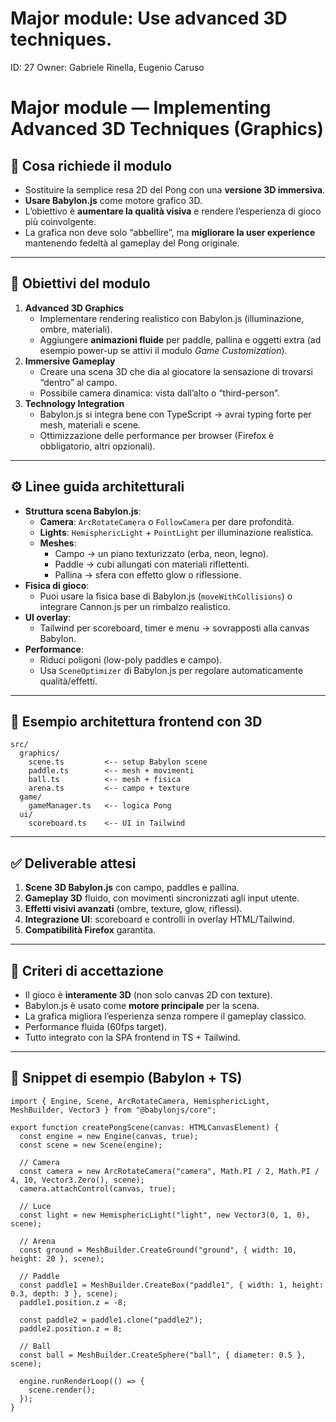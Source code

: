 # Major module: Use advanced 3D techniques.

ID: 27
Owner: Gabriele Rinella, Eugenio Caruso

# Major module — Implementing Advanced 3D Techniques (Graphics)

## 📖 Cosa richiede il modulo

- Sostituire la semplice resa 2D del Pong con una **versione 3D immersiva**.
- **Usare Babylon.js** come motore grafico 3D.
- L’obiettivo è **aumentare la qualità visiva** e rendere l’esperienza di gioco più coinvolgente.
- La grafica non deve solo “abbellire”, ma **migliorare la user experience** mantenendo fedeltà al gameplay del Pong originale.

---

## 🎯 Obiettivi del modulo

1. **Advanced 3D Graphics**
    - Implementare rendering realistico con Babylon.js (illuminazione, ombre, materiali).
    - Aggiungere **animazioni fluide** per paddle, pallina e oggetti extra (ad esempio power-up se attivi il modulo *Game Customization*).
2. **Immersive Gameplay**
    - Creare una scena 3D che dia al giocatore la sensazione di trovarsi “dentro” al campo.
    - Possibile camera dinamica: vista dall’alto o “third-person”.
3. **Technology Integration**
    - Babylon.js si integra bene con TypeScript → avrai typing forte per mesh, materiali e scene.
    - Ottimizzazione delle performance per browser (Firefox è obbligatorio, altri opzionali).

---

## ⚙️ Linee guida architetturali

- **Struttura scena Babylon.js**:
    - **Camera**: `ArcRotateCamera` o `FollowCamera` per dare profondità.
    - **Lights**: `HemisphericLight` + `PointLight` per illuminazione realistica.
    - **Meshes**:
        - Campo → un piano texturizzato (erba, neon, legno).
        - Paddle → cubi allungati con materiali riflettenti.
        - Pallina → sfera con effetto glow o riflessione.
- **Fisica di gioco**:
    - Puoi usare la fisica base di Babylon.js (`moveWithCollisions`) o integrare Cannon.js per un rimbalzo realistico.
- **UI overlay**:
    - Tailwind per scoreboard, timer e menu → sovrapposti alla canvas Babylon.
- **Performance**:
    - Riduci poligoni (low-poly paddles e campo).
    - Usa `SceneOptimizer` di Babylon.js per regolare automaticamente qualità/effetti.

---

## 📐 Esempio architettura frontend con 3D

```
src/
  graphics/
    scene.ts         <-- setup Babylon scene
    paddle.ts        <-- mesh + movimenti
    ball.ts          <-- mesh + fisica
    arena.ts         <-- campo + texture
  game/
    gameManager.ts   <-- logica Pong
  ui/
    scoreboard.ts    <-- UI in Tailwind

```

---

## ✅ Deliverable attesi

1. **Scene 3D Babylon.js** con campo, paddles e pallina.
2. **Gameplay 3D** fluido, con movimenti sincronizzati agli input utente.
3. **Effetti visivi avanzati** (ombre, texture, glow, riflessi).
4. **Integrazione UI**: scoreboard e controlli in overlay HTML/Tailwind.
5. **Compatibilità Firefox** garantita.

---

## 🚦 Criteri di accettazione

- Il gioco è **interamente 3D** (non solo canvas 2D con texture).
- Babylon.js è usato come **motore principale** per la scena.
- La grafica migliora l’esperienza senza rompere il gameplay classico.
- Performance fluida (60fps target).
- Tutto integrato con la SPA frontend in TS + Tailwind.

---

## 🎨 Snippet di esempio (Babylon + TS)

```tsx
import { Engine, Scene, ArcRotateCamera, HemisphericLight, MeshBuilder, Vector3 } from "@babylonjs/core";

export function createPongScene(canvas: HTMLCanvasElement) {
  const engine = new Engine(canvas, true);
  const scene = new Scene(engine);

  // Camera
  const camera = new ArcRotateCamera("camera", Math.PI / 2, Math.PI / 4, 10, Vector3.Zero(), scene);
  camera.attachControl(canvas, true);

  // Luce
  const light = new HemisphericLight("light", new Vector3(0, 1, 0), scene);

  // Arena
  const ground = MeshBuilder.CreateGround("ground", { width: 10, height: 20 }, scene);

  // Paddle
  const paddle1 = MeshBuilder.CreateBox("paddle1", { width: 1, height: 0.3, depth: 3 }, scene);
  paddle1.position.z = -8;

  const paddle2 = paddle1.clone("paddle2");
  paddle2.position.z = 8;

  // Ball
  const ball = MeshBuilder.CreateSphere("ball", { diameter: 0.5 }, scene);

  engine.runRenderLoop(() => {
    scene.render();
  });
}

```